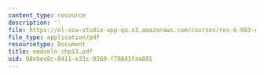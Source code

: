 ```yaml
---
content_type: resource
description: ''
file: https://ol-ocw-studio-app-qa.s3.amazonaws.com/courses/res-6-003-electromechanical-dynamics-spring-2009/98ebec8c0411e33c8369f70841faa801_emdsoln_chp13.pdf
file_type: application/pdf
resourcetype: Document
title: emdsoln_chp13.pdf
uid: 98ebec8c-0411-e33c-8369-f70841faa801
---
```

